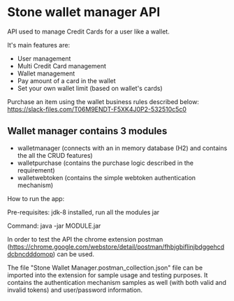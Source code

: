 # Stone wallet manager API #

API used to manage Credit Cards for a user like a wallet.

It's main features are:

* User management
* Multi Credit Card management
* Wallet management
* Pay amount of a card in the wallet
* Set your own wallet limit (based on wallet's cards)

Purchase an item using the wallet business rules described below:
https://slack-files.com/T06M9ENDT-F5XK4J0P2-532510c5c0


## Wallet manager contains 3 modules ##

* walletmanager (connects with an in memory database (H2) and contains the all the CRUD features)
* walletpurchase (contains the purchase logic described in the requirement)
* walletwebtoken (contains the simple webtoken authentication mechanism)

How to run the app:

Pre-requisites: jdk-8 installed, run all the modules jar

Command:
java -jar MODULE.jar

In order to test the API the chrome extension postman (https://chrome.google.com/webstore/detail/postman/fhbjgbiflinjbdggehcddcbncdddomop)
can be used.

The file "Stone Wallet Manager.postman_collection.json" file can be imported into the extension for sample usage and testing purposes. It contains the authentication mechanism samples as well (with both valid and invalid tokens) and user/password information.